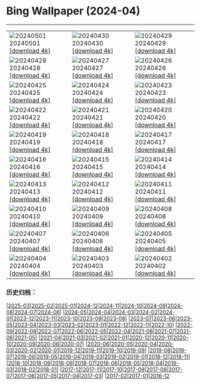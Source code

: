 # Bing Wallpaper (2024-04)
**************

<table><tr><td><img src="https://www.bing.com/th?id=OHR.HawaiianLei_IT-IT8543155647_1920x1080.jpg" alt="20240501"> 20240501 <a href="https://www.bing.com/th?id=OHR.HawaiianLei_IT-IT8543155647_UHD.jpg">[download 4k]</a></td><td><img src="https://www.bing.com/th?id=OHR.CheetahRain_IT-IT8393286525_1920x1080.jpg" alt="20240430"> 20240430 <a href="https://www.bing.com/th?id=OHR.CheetahRain_IT-IT8393286525_UHD.jpg">[download 4k]</a></td><td><img src="https://www.bing.com/th?id=OHR.TulouFujian_IT-IT7939512907_1920x1080.jpg" alt="20240429"> 20240429 <a href="https://www.bing.com/th?id=OHR.TulouFujian_IT-IT7939512907_UHD.jpg">[download 4k]</a></td></tr><tr><td><img src="https://www.bing.com/th?id=OHR.GuadalupeTexas_IT-IT7610169822_1920x1080.jpg" alt="20240428"> 20240428 <a href="https://www.bing.com/th?id=OHR.GuadalupeTexas_IT-IT7610169822_UHD.jpg">[download 4k]</a></td><td><img src="https://www.bing.com/th?id=OHR.LeucisticHummingbird_IT-IT7331627780_1920x1080.jpg" alt="20240427"> 20240427 <a href="https://www.bing.com/th?id=OHR.LeucisticHummingbird_IT-IT7331627780_UHD.jpg">[download 4k]</a></td><td><img src="https://www.bing.com/th?id=OHR.KalalochTree_IT-IT7011475645_1920x1080.jpg" alt="20240426"> 20240426 <a href="https://www.bing.com/th?id=OHR.KalalochTree_IT-IT7011475645_UHD.jpg">[download 4k]</a></td></tr><tr><td><img src="https://www.bing.com/th?id=OHR.LiberationOfItaly_IT-IT5702803658_1920x1080.jpg" alt="20240425"> 20240425 <a href="https://www.bing.com/th?id=OHR.LiberationOfItaly_IT-IT5702803658_UHD.jpg">[download 4k]</a></td><td><img src="https://www.bing.com/th?id=OHR.TrilliumOntario_IT-IT6051725546_1920x1080.jpg" alt="20240424"> 20240424 <a href="https://www.bing.com/th?id=OHR.TrilliumOntario_IT-IT6051725546_UHD.jpg">[download 4k]</a></td><td><img src="https://www.bing.com/th?id=OHR.TrinityDublin_IT-IT5100279268_1920x1080.jpg" alt="20240423"> 20240423 <a href="https://www.bing.com/th?id=OHR.TrinityDublin_IT-IT5100279268_UHD.jpg">[download 4k]</a></td></tr><tr><td><img src="https://www.bing.com/th?id=OHR.EarthDayTurtle_IT-IT4132854501_1920x1080.jpg" alt="20240422"> 20240422 <a href="https://www.bing.com/th?id=OHR.EarthDayTurtle_IT-IT4132854501_UHD.jpg">[download 4k]</a></td><td><img src="https://www.bing.com/th?id=OHR.CadesCove_IT-IT3109778366_1920x1080.jpg" alt="20240421"> 20240421 <a href="https://www.bing.com/th?id=OHR.CadesCove_IT-IT3109778366_UHD.jpg">[download 4k]</a></td><td><img src="https://www.bing.com/th?id=OHR.YellowstoneGeyser_IT-IT0943670017_1920x1080.jpg" alt="20240420"> 20240420 <a href="https://www.bing.com/th?id=OHR.YellowstoneGeyser_IT-IT0943670017_UHD.jpg">[download 4k]</a></td></tr><tr><td><img src="https://www.bing.com/th?id=OHR.PerugiaPriori_IT-IT0077173597_1920x1080.jpg" alt="20240419"> 20240419 <a href="https://www.bing.com/th?id=OHR.PerugiaPriori_IT-IT0077173597_UHD.jpg">[download 4k]</a></td><td><img src="https://www.bing.com/th?id=OHR.AvilaSpain_IT-IT3101409748_1920x1080.jpg" alt="20240418"> 20240418 <a href="https://www.bing.com/th?id=OHR.AvilaSpain_IT-IT3101409748_UHD.jpg">[download 4k]</a></td><td><img src="https://www.bing.com/th?id=OHR.SpringCub_IT-IT3204058586_1920x1080.jpg" alt="20240417"> 20240417 <a href="https://www.bing.com/th?id=OHR.SpringCub_IT-IT3204058586_UHD.jpg">[download 4k]</a></td></tr><tr><td><img src="https://www.bing.com/th?id=OHR.UnionSquareNYC_IT-IT3337017060_1920x1080.jpg" alt="20240416"> 20240416 <a href="https://www.bing.com/th?id=OHR.UnionSquareNYC_IT-IT3337017060_UHD.jpg">[download 4k]</a></td><td><img src="https://www.bing.com/th?id=OHR.RedBallBelgium_IT-IT3409084305_1920x1080.jpg" alt="20240415"> 20240415 <a href="https://www.bing.com/th?id=OHR.RedBallBelgium_IT-IT3409084305_UHD.jpg">[download 4k]</a></td><td><img src="https://www.bing.com/th?id=OHR.AloneSole_IT-IT3498476071_1920x1080.jpg" alt="20240414"> 20240414 <a href="https://www.bing.com/th?id=OHR.AloneSole_IT-IT3498476071_UHD.jpg">[download 4k]</a></td></tr><tr><td><img src="https://www.bing.com/th?id=OHR.SpringApple_IT-IT3617593822_1920x1080.jpg" alt="20240413"> 20240413 <a href="https://www.bing.com/th?id=OHR.SpringApple_IT-IT3617593822_UHD.jpg">[download 4k]</a></td><td><img src="https://www.bing.com/th?id=OHR.SunsetArchesNP_IT-IT3537789525_1920x1080.jpg" alt="20240412"> 20240412 <a href="https://www.bing.com/th?id=OHR.SunsetArchesNP_IT-IT3537789525_UHD.jpg">[download 4k]</a></td><td><img src="https://www.bing.com/th?id=OHR.DragonWaterfall_IT-IT3577761002_1920x1080.jpg" alt="20240411"> 20240411 <a href="https://www.bing.com/th?id=OHR.DragonWaterfall_IT-IT3577761002_UHD.jpg">[download 4k]</a></td></tr><tr><td><img src="https://www.bing.com/th?id=OHR.OwlSiblings_IT-IT3656877654_1920x1080.jpg" alt="20240410"> 20240410 <a href="https://www.bing.com/th?id=OHR.OwlSiblings_IT-IT3656877654_UHD.jpg">[download 4k]</a></td><td><img src="https://www.bing.com/th?id=OHR.SardiniaSalt_IT-IT3748947428_1920x1080.jpg" alt="20240409"> 20240409 <a href="https://www.bing.com/th?id=OHR.SardiniaSalt_IT-IT3748947428_UHD.jpg">[download 4k]</a></td><td><img src="https://www.bing.com/th?id=OHR.HedgehogMeadow_IT-IT3829622276_1920x1080.jpg" alt="20240408"> 20240408 <a href="https://www.bing.com/th?id=OHR.HedgehogMeadow_IT-IT3829622276_UHD.jpg">[download 4k]</a></td></tr><tr><td><img src="https://www.bing.com/th?id=OHR.BeaverDenali_IT-IT3876501341_1920x1080.jpg" alt="20240407"> 20240407 <a href="https://www.bing.com/th?id=OHR.BeaverDenali_IT-IT3876501341_UHD.jpg">[download 4k]</a></td><td><img src="https://www.bing.com/th?id=OHR.JapanHimeji_IT-IT3790659701_1920x1080.jpg" alt="20240406"> 20240406 <a href="https://www.bing.com/th?id=OHR.JapanHimeji_IT-IT3790659701_UHD.jpg">[download 4k]</a></td><td><img src="https://www.bing.com/th?id=OHR.BahamasSpace_IT-IT0834278033_1920x1080.jpg" alt="20240405"> 20240405 <a href="https://www.bing.com/th?id=OHR.BahamasSpace_IT-IT0834278033_UHD.jpg">[download 4k]</a></td></tr><tr><td><img src="https://www.bing.com/th?id=OHR.DolomitesSeiserAlm_IT-IT7507692792_1920x1080.jpg" alt="20240404"> 20240404 <a href="https://www.bing.com/th?id=OHR.DolomitesSeiserAlm_IT-IT7507692792_UHD.jpg">[download 4k]</a></td><td><img src="https://www.bing.com/th?id=OHR.KyrgyzstanRainbow_IT-IT9404693194_1920x1080.jpg" alt="20240403"> 20240403 <a href="https://www.bing.com/th?id=OHR.KyrgyzstanRainbow_IT-IT9404693194_UHD.jpg">[download 4k]</a></td><td><img src="https://www.bing.com/th?id=OHR.JutlandSpring_IT-IT3723976885_1920x1080.jpg" alt="20240402"> 20240402 <a href="https://www.bing.com/th?id=OHR.JutlandSpring_IT-IT3723976885_UHD.jpg">[download 4k]</a></td></tr></table>

### 历史归档：

|[2025-03](/../2025-03/2025-03.md)|[2025-02](/../2025-02/2025-02.md)|[2025-01](/../2025-01/2025-01.md)|[2024-12](/../2024-12/2024-12.md)|[2024-11](/../2024-11/2024-11.md)|[2024-10](/../2024-10/2024-10.md)|[2024-09](/../2024-09/2024-09.md)|[2024-08](/../2024-08/2024-08.md)|[2024-07](/../2024-07/2024-07.md)|[2024-06](/../2024-06/2024-06.md)|
|[2024-05](/../2024-05/2024-05.md)|[2024-04](/2024-04.md)|[2024-03](/../2024-03/2024-03.md)|[2024-02](/../2024-02/2024-02.md)|[2024-01](/../2024-01/2024-01.md)|[2023-12](/../2023-12/2023-12.md)|[2023-11](/../2023-11/2023-11.md)|[2023-10](/../2023-10/2023-10.md)|[2023-09](/../2023-09/2023-09.md)|[2023-08](/../2023-08/2023-08.md)|
|[2023-07](/../2023-07/2023-07.md)|[2023-06](/../2023-06/2023-06.md)|[2023-05](/../2023-05/2023-05.md)|[2023-04](/../2023-04/2023-04.md)|[2023-03](/../2023-03/2023-03.md)|[2023-02](/../2023-02/2023-02.md)|[2023-01](/../2023-01/2023-01.md)|[2022-12](/../2022-12/2022-12.md)|[2022-11](/../2022-11/2022-11.md)|[2022-10](/../2022-10/2022-10.md)|
|[2022-09](/../2022-09/2022-09.md)|[2022-08](/../2022-08/2022-08.md)|[2022-07](/../2022-07/2022-07.md)|[2022-06](/../2022-06/2022-06.md)|[2022-05](/../2022-05/2022-05.md)|[2022-04](/../2022-04/2022-04.md)|[2021-08](/../2021-08/2021-08.md)|[2021-07](/../2021-07/2021-07.md)|[2021-06](/../2021-06/2021-06.md)|[2021-05](/../2021-05/2021-05.md)|
|[2021-04](/../2021-04/2021-04.md)|[2021-03](/../2021-03/2021-03.md)|[2021-02](/../2021-02/2021-02.md)|[2021-01](/../2021-01/2021-01.md)|[2020-12](/../2020-12/2020-12.md)|[2020-11](/../2020-11/2020-11.md)|[2020-10](/../2020-10/2020-10.md)|[2020-09](/../2020-09/2020-09.md)|[2020-08](/../2020-08/2020-08.md)|[2020-07](/../2020-07/2020-07.md)|
|[2020-06](/../2020-06/2020-06.md)|[2020-05](/../2020-05/2020-05.md)|[2020-04](/../2020-04/2020-04.md)|[2020-03](/../2020-03/2020-03.md)|[2020-02](/../2020-02/2020-02.md)|[2020-01](/../2020-01/2020-01.md)|[2019-12](/../2019-12/2019-12.md)|[2019-11](/../2019-11/2019-11.md)|[2019-10](/../2019-10/2019-10.md)|[2019-09](/../2019-09/2019-09.md)|
|[2019-08](/../2019-08/2019-08.md)|[2019-07](/../2019-07/2019-07.md)|[2019-06](/../2019-06/2019-06.md)|[2019-05](/../2019-05/2019-05.md)|[2019-04](/../2019-04/2019-04.md)|[2019-03](/../2019-03/2019-03.md)|[2019-02](/../2019-02/2019-02.md)|[2019-01](/../2019-01/2019-01.md)|[2018-12](/../2018-12/2018-12.md)|[2018-11](/../2018-11/2018-11.md)|
|[2018-10](/../2018-10/2018-10.md)|[2018-09](/../2018-09/2018-09.md)|[2018-08](/../2018-08/2018-08.md)|[2018-07](/../2018-07/2018-07.md)|[2018-06](/../2018-06/2018-06.md)|[2018-05](/../2018-05/2018-05.md)|[2018-04](/../2018-04/2018-04.md)|[2018-03](/../2018-03/2018-03.md)|[2018-02](/../2018-02/2018-02.md)|[2018-01](/../2018-01/2018-01.md)|
|[2017-12](/../2017-12/2017-12.md)|[2017-11](/../2017-11/2017-11.md)|[2017-10](/../2017-10/2017-10.md)|[2017-09](/../2017-09/2017-09.md)|[2017-08](/../2017-08/2017-08.md)|[2017-07](/../2017-07/2017-07.md)|[2017-06](/../2017-06/2017-06.md)|[2017-05](/../2017-05/2017-05.md)|[2017-04](/../2017-04/2017-04.md)|[2017-03](/../2017-03/2017-03.md)|
|[2017-02](/../2017-02/2017-02.md)|[2017-01](/../2017-01/2017-01.md)|[2016-12](/../2016-12/2016-12.md)
